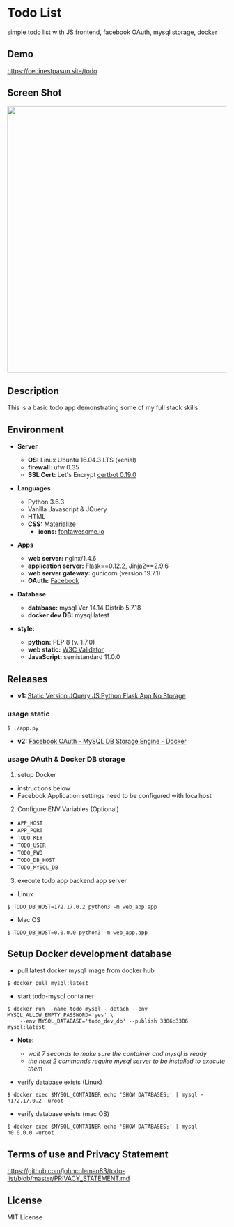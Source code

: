 # Todo List

simple todo list with JS frontend, facebook OAuth, mysql storage, docker

## Demo

https://cecinestpasun.site/todo

## Screen Shot

<img src="https://raw.githubusercontent.com/johncoleman83/todo-list/master/screen-shot.png" width="612" height=auto />

## Description

This is a basic todo app demonstrating some of my full stack skills

## Environment

* __Server__
  * __OS:__ Linux Ubuntu 16.04.3 LTS (xenial)
  * __firewall:__ ufw 0.35
  * __SSL Cert:__ Let's Encrypt [certbot 0.19.0](https://www.digitalocean.com/community/tutorials/how-to-secure-nginx-with-let-s-encrypt-on-ubuntu-16-04)

* __Languages__
  * Python 3.6.3
  * Vanilla Javascript & JQuery
  * HTML
  * __CSS:__ [Materialize](http://materializecss.com/)
    * __icons:__ [fontawesome.io](http://fontawesome.io/)

* __Apps__
  * __web server:__ nginx/1.4.6
  * __application server:__ Flask==0.12.2, Jinja2==2.9.6
  * __web server gateway:__ gunicorn (version 19.7.1)
  * __OAuth:__ [Facebook](https://developers.facebook.com/docs/facebook-login/web)

* __Database__
  * __database:__ mysql Ver 14.14 Distrib 5.7.18
  * __docker dev DB:__ mysql latest

* __style:__
  * __python:__ PEP 8 (v. 1.7.0)
  * __web static:__ [W3C Validator](https://validator.w3.org/)
  * __JavaScript:__ semistandard 11.0.0

## Releases

* __v1:__ [Static Version JQuery JS Python Flask App No Storage](https://github.com/johncoleman83/todo-list/releases/tag/v1)

### usage static

```
$ ./app.py
```

* __v2:__ [Facebook OAuth - MySQL DB Storage Engine - Docker](https://github.com/johncoleman83/todo-list/releases/tag/v2)

### usage OAuth & Docker DB storage

1. setup Docker
  * instructions below
  * Facebook Application settings need to be configured with localhost

2.  Configure ENV Variables (Optional)

  * `APP_HOST`
  * `APP_PORT`
  * `TODO_KEY`
  * `TODO_USER`
  * `TODO_PWD`
  * `TODO_DB_HOST`
  * `TODO_MYSQL_DB`

3. execute todo app backend app server

* Linux

```
$ TODO_DB_HOST=172.17.0.2 python3 -m web_app.app
```

* Mac OS

```
$ TODO_DB_HOST=0.0.0.0 python3 -m web_app.app
```
## Setup Docker development database

* pull latest docker mysql image from docker hub

```
$ docker pull mysql:latest
```

* start todo-mysql container

```
$ docker run --name todo-mysql --detach --env MYSQL_ALLOW_EMPTY_PASSWORD='yes' \
	--env MYSQL_DATABASE='todo_dev_db' --publish 3306:3306 mysql:latest
```

* __Note:__

  * *wait 7 seconds to make sure the container and mysql is ready*
  * *the next 2 commands require mysql server to be installed to execute them*

* verify database exists (Linux)

```
$ docker exec $MYSQL_CONTAINER echo 'SHOW DATABASES;' | mysql -h172.17.0.2 -uroot
```

* verify database exists (mac OS)

```
$ docker exec $MYSQL_CONTAINER echo 'SHOW DATABASES;' | mysql -h0.0.0.0 -uroot
```

## Terms of use and Privacy Statement

https://github.com/johncoleman83/todo-list/blob/master/PRIVACY_STATEMENT.md

## License

MIT License
